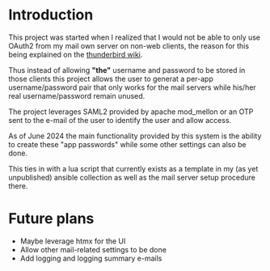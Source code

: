 # Introduction
This project was started when I realized that I would not be able to only use OAuth2 from my mail own server on non-web clients, the reason for this being explained on the [thunderbird wiki](https://wiki.mozilla.org/Thunderbird:Autoconfiguration:ConfigFileFormat#OAuth2).

Thus instead of allowing **"the"** username and password to be stored in those clients this project allows the user to generat a per-app username/password pair that only works for the mail servers while his/her real username/password remain unused.

The project leverages SAML2 provided by apache mod_mellon or an OTP sent to the e-mail of the user to identify the user and allow access.

As of June 2024 the main functionality provided by this system is the ability to create these "app passwords" while some other settings can also be done.

This ties in with a lua script that currently exists as a template in my (as yet unpublished) ansible collection as well as the mail server setup procedure there.

# Future plans
- Maybe leverage htmx for the UI
- Allow other mail-related settings to be done
- Add logging and logging summary e-mails
